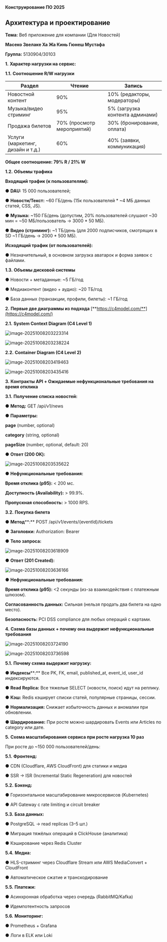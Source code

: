 **Конструирование ПО 2025**

## Архитектура и проектирование

**Тема:** Веб приложение для компании (Для Новостей)

**Масеко Звелаке
Ха Жа Кинь
Гюнеш Мустафа**

**Группа:** 5130904/30103

**1.**   **Характер нагрузки на сервис:**

**1.1.**         **Соотношение R/W нагрузки**

| **Раздел**                        | **Чтение**                 | **Запись**                      |
| --------------------------------- | -------------------------- | ------------------------------- |
| Новостной контент                 | 90%                        | 10% (редакторы, модераторы)     |
| Музыка/видео стриминг             | 95%                        | 5% (загрузка контента админами) |
| Продажа билетов                   | 70% (просмотр мероприятий) | 30% (бронирование, оплата)      |
| Услуги (маркетинг, дизайн и т.д.) | 60%                        | 40% (заявки, коммуникация)      |

**Общее соотношение: 79% R / 21% W**

 

**1.2.**         **Объемы трафика**

**Входящий трафик (к пользователям):**

●   **DAU:** 15 000 пользователей;

●   **Новости/Текст:** ~60 ГБ/день (15к пользователей * ~4 МБ данных статей, CSS, JS).

●   **Музыка:** ~150 ГБ/день (допустим, 20% пользователей слушают ~30 мин = ~50 МБ/пользователь → 3000 * 50 МБ).

●   **Видео (стриминг):** ~1 ТБ/день (для 2000 подписчиков, смотрящих в SD ~1 ГБ/день → 2000 * 500 МБ).

**Исходящий трафик (от пользователей):**

●   Незначительный, в основном загрузка аватарок и форма заявок с файлами.

 

**1.3.**         **Объемы дисковой системы**

●   Новости + метаданные: ~5 ГБ/год

●   Медиаконтент (видео + аудио): ~20 ТБ/год

●   База данных (транзакции, профили, билеты): ~1 ГБ/год

**2.**   **Первые две диаграммы из подхода** [**https://c4model.com/**](https://c4model.com/)

**2.1.**         **System Context Diagram (C4 Level 1)**

![image-20251008203223314](https://github.com/Zwelakhe-git/kpo2025/tree/main/readmeFiles/images/image-20251008203223314.png)



![image-20251008203238224](https://github.com/Zwelakhe-git/kpo2025/tree/main/readmeFiles/images/image-20251008203238224.png)

**2.2.**         **Container Diagram (C4 Level 2)**

![image-20251008203419463](https://github.com/Zwelakhe-git/kpo2025/tree/main/readmeFiles/images/image-20251008203419463.png)

![image-20251008203435416](https://github.com/Zwelakhe-git/kpo2025/tree/main/readmeFiles/images/image-20251008203435416.png)



**3.**   **Контракты API + Ожидаемые нефункциональные требования на время отклика**

**3.1.**          **Получение списка новостей:**

●   **Метод:** GET /api/v1/news

●   **Параметры:** 

**page** (number, optional)

**category** (string, optional)

**pageSize** (number, optional, default: 20)

●   **Ответ (200 OK):**

![image-20251008203535622](https://github.com/Zwelakhe-git/kpo2025/tree/main/readmeFiles/images/image-20251008203535622.png)

●   **Нефункциональные требования:**

**Время отклика (p95):** < 200 мс.

**Доступность (Availability):** > 99.9%.

**Пропускная способность:** > 1000 RPS.

**3.2.**          **Покупка билета**

●   **Метод****:** POST /api/v1/events/{eventId}/tickets

●   **Заголовки:** Authorization: Bearer <JWT>

●   **Тело запроса:**

![image-20251008203618909](https://github.com/Zwelakhe-git/kpo2025/tree/main/readmeFiles/images/image-20251008203618909.png)

●   **Ответ (201 Created):**

![image-20251008203636166](https://github.com/Zwelakhe-git/kpo2025/tree/main/readmeFiles/images/image-20251008203636166.png)

●   **Нефункциональные требования:**

**Время отклика (p95):** <2 секунды (из-за взаимодействия с платежным шлюзом).

**Согласованность данных:** Сильная (нельзя продать два билета на одно место).

**Безопасность:** PCI DSS compliance для любых операций с картами.



**4.**   **Схема базы данных + почему она выдержит нефункциональные требования**

![image-20251008203724190](https://github.com/Zwelakhe-git/kpo2025/tree/main/readmeFiles/images/image-20251008203724190.png)

![image-20251008203736598](https://github.com/Zwelakhe-git/kpo2025/tree/main/readmeFiles/images/image-20251008203736598.png)

**5.1.**         **Почему схема выдержит нагрузку:**

●   **Индексы****:** Все PK, FK, email, published_at, event_id, user_id индексируются.

●   **Read Replica:** Все тяжелые SELECT (новости, поиск) идут на реплику.

●   **Кэш:** Redis кэширует списки статей, популярные страницы, сессии. 

●   **Нормализация:** Снижает избыточность данных и аномалии при обновлении.

●   **Шардирование:** При росте можно шардировать Events или Articles по category или дате.

**5.**   **Схема масштабирования сервиса при росте нагрузка 10 раз**

При росте до ~150 000 пользователей/день:

**5.1.**         **Фронтенд:**

●   CDN (Cloudflare, AWS CloudFront) для статики и медиа

●   SSR → ISR (Incremental Static Regeneration) для новостей

**5.2.**         **Бэкенд:**

●   Горизонтальное масштабирование микросервисов (Kubernetes)

●   API Gateway с rate limiting и circuit breaker

**5.3.**         **База данных:**

●   PostgreSQL → read replicas (3–5 шт.)

●   Миграция тяжёлых операций в ClickHouse (аналитика)

●   Кэширование через Redis Cluster

**5.4.**         **Медиа:**

●   HLS-стриминг через Cloudflare Stream или AWS MediaConvert + CloudFront

●   Автоматическое сжатие и транскодирование

**5.5.**         **Платежи:**

●   Асинхронная обработка через очередь (RabbitMQ/Kafka)

●   Идемпотентность запросов

**5.6.**         **Мониторинг:**

●   Prometheus + Grafana


●   Логи в ELK или Loki
